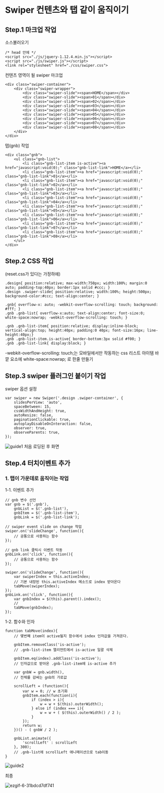 # Swiper 컨텐츠와 탭 같이 움직이기

## Step.1 마크업 작업

소스불러오기

```
/* head 안에 */
<script src="./js/jquery-1.12.4.min.js"></script>
<script src="./js/swiper.js"></script>
<link rel="stylesheet" href="./css/swiper.css">
```

컨텐츠 영역이 될 swiper 마크업

```
<div class="swiper-container">
	<div class="swiper-wrapper">
		<div class="swiper-slide"><span>HOME</span></div>
		<div class="swiper-slide"><span>01</span></div>
		<div class="swiper-slide"><span>02</span></div>
		<div class="swiper-slide"><span>03</span></div>
		<div class="swiper-slide"><span>04</span></div>
		<div class="swiper-slide"><span>05</span></div>
		<div class="swiper-slide"><span>06</span></div>
		<div class="swiper-slide"><span>07</span></div>
		<div class="swiper-slide"><span>08</span></div>
	</div>
</div>
```

탭(gnb) 작업

```
<div class="gnb">
	<ul class="gnb-list">
		<li class="gnb-list-item is-active"><a href="javascript:void(0);" class="gnb-list-link">HOME</a></li>
		<li class="gnb-list-item"><a href="javascript:void(0);" class="gnb-list-link">01</a></li>
		<li class="gnb-list-item"><a href="javascript:void(0);" class="gnb-list-link">02</a></li>
		<li class="gnb-list-item"><a href="javascript:void(0);" class="gnb-list-link">03</a></li>
		<li class="gnb-list-item"><a href="javascript:void(0);" class="gnb-list-link">04</a></li>
		<li class="gnb-list-item"><a href="javascript:void(0);" class="gnb-list-link">05</a></li>
		<li class="gnb-list-item"><a href="javascript:void(0);" class="gnb-list-link">06</a></li>
		<li class="gnb-list-item"><a href="javascript:void(0);" class="gnb-list-link">07</a></li>
		<li class="gnb-list-item"><a href="javascript:void(0);" class="gnb-list-link">08</a></li>
	</ul>
</div>
```

## Step.2 CSS 작업

(reset.css가 있다는 가정하에)

```
.design{ position:relative; max-width:750px; width:100%; margin:0 auto; padding-top:40px; border:1px solid #ccc; }
.design .swiper-slide{ position:relative; width:100%; height:500px; background-color:#ccc; text-align:center; }

.gnb{ overflow-x: auto; -webkit-overflow-scrolling: touch; background: #fff; }
.gnb .gnb-list{ overflow-x:auto; text-align:center; font-size:0; white-space:nowrap; -webkit-overflow-scrolling: touch; }

.gnb .gnb-list-item{ position:relative; display:inline-block; vertical-align:top; height:40px; padding:0 40px; font-size:16px; line-height:40px;}
.gnb .gnb-list-item.is-active{ border-bottom:3px solid #f00; }
.gnb .gnb-list-link{ display:block; }
```
-webkit-overflow-scrolling: touch;는 모바일에서만 작동하는 css
리스트 아이템 바깥 요소에 white-space:nowrap; 로 한줄 만들기

## Step.3 swiper 플러그인 붙이기 작업

swiper 옵션 설정

```
var swiper = new Swiper('.design .swiper-container', {
	slidesPerView: 'auto', 
	spaceBetween: 15,
	cssWidthAndHeight: true, 
	autoResize: false, 
	paginationClickable: true,
	autoplayDisableOnInteraction: false,
	observer: true,
	observeParents: true,
});
```

![guide1](https://user-images.githubusercontent.com/20235117/104144059-41c60c00-5405-11eb-941b-94271abebf73.png)
처음 로딩된 후 화면


## Step.4 터치이벤트 추가

### 1. 탭이 가운데로 움직이는 작업

1-1. 이벤트 추가
```
// gnb 변수 선언
var gnb = $('.gnb'),  
    gnbList = $('.gnb-list'),
    gnbItem = $('.gnb-list-item'),
    gnbLink = $('.gnb-list-link');

// swiper event slide on change 작업
swiper.on('slideChange', function(){
	// 공통으로 사용하는 함수
});

// gnb link 클릭시 이벤트 작동 
gnbLink.on('click', function(){
	// 공통으로 사용하는 함수
});
```

```
swiper.on('slideChange', function(){
	var swiperIndex = this.activeIndex;
	// 기본 내장된 this.activeIndex 메소드로 index 받아온다
	tabMove(swiperIndex);
});
gnbLink.on('click', function(){
	var gnbIndex = $(this).parent().index();
	// 
	tabMove(gnbIndex);
});
```

1-2. 함수와 인자 

```
function tabMove(index){
	// 몇번째 item이 active될지 함수에서 index 인자값을 가져온다.
	
	gnbItem.removeClass('is-active');
	// .gnb-list-item 엘리먼트에서 is-active 일괄 삭제
	
	gnbItem.eq(index).addClass('is-active');
	// 인자값으로 받아온 .gnb-list-item에 is-active 추가
	
	var gnbW = gnb.width(),
	// 전체를 감싸는 gnb의 가로값
	
	scrollLeft = (function(){
		var w = 0; // w 초기화
		gnbItem.each(function(i){
			if (index > i){
				w = w + $(this).outerWidth();
			} else if (index === i){
				w = w + ( $(this).outerWidth() / 2 );
			}
		});
		return w;
	})() - ( gnbW / 2 );

	gnbList.animate({
		'scrollLeft' : scrollLeft
	}, 300);
	// .gnb-list에 scrollLeft 애니메이션으로 tab이동
}
```

![guide2](https://user-images.githubusercontent.com/20235117/104149801-f7e82080-541a-11eb-8233-19500b779a2f.png)

최종

![ezgif-6-31bdcd7df741](https://user-images.githubusercontent.com/20235117/106104304-9f888100-6185-11eb-8608-0f5eaf744a1f.gif)

